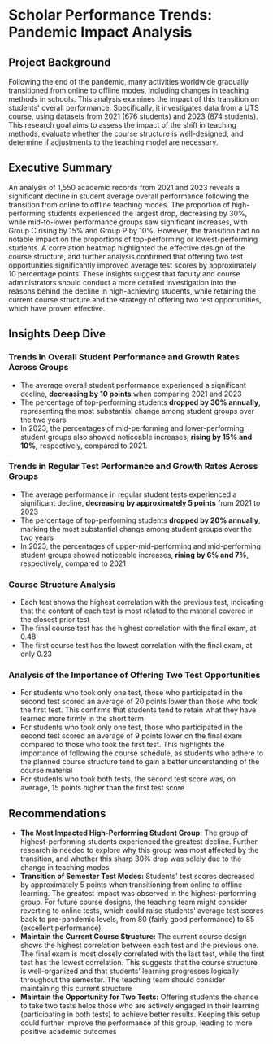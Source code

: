 # Scholar Performance Trends: Pandemic Impact Analysis
## Project Background
Following the end of the pandemic, many activities worldwide gradually transitioned from online to offline modes, including changes in teaching methods in schools. This analysis examines the impact of this transition on students' overall performance. Specifically, it investigates data from a UTS course, using datasets from 2021 (676 students) and 2023 (874 students). This research goal aims to assess the impact of the shift in teaching methods, evaluate whether the course structure is well-designed, and determine if adjustments to the teaching model are necessary.     
## Executive Summary
An analysis of 1,550 academic records from 2021 and 2023 reveals a significant decline in student average overall performance following the transition from online to offline teaching modes. The proportion of high-performing students experienced the largest drop, decreasing by 30%, while mid-to-lower performance groups saw significant increases, with Group C rising by 15% and Group P by 10%. However, the transition had no notable impact on the proportions of top-performing or lowest-performing students. A correlation heatmap highlighted the effective design of the course structure, and further analysis confirmed that offering two test opportunities significantly improved average test scores by approximately 10 percentage points. These insights suggest that faculty and course administrators should conduct a more detailed investigation into the reasons behind the decline in high-achieving students, while retaining the current course structure and the strategy of offering two test opportunities, which have proven effective.
## Insights Deep Dive
### Trends in Overall Student Performance and Growth Rates Across Groups
* The average overall student performance experienced a significant decline, **decreasing by 10 points** when comparing 2021 and 2023
* The percentage of top-performing students **dropped by 30% annually**, representing the most substantial change among student groups over the two years
* In 2023, the percentages of mid-performing and lower-performing student groups also showed noticeable increases, **rising by 15% and 10%,** respectively, compared to 2021.
### Trends in Regular Test Performance and Growth Rates Across Groups
* The average performance in regular student tests experienced a significant decline, **decreasing by approximately 5 points** from 2021 to 2023
* The percentage of top-performing students **dropped by 20% annually**, marking the most substantial change among student groups over the two years
* In 2023, the percentages of upper-mid-performing and mid-performing student groups showed noticeable increases, **rising by 6% and 7%**, respectively, compared to 2021
### Course Structure Analysis
* Each test shows the highest correlation with the previous test, indicating that the content of each test is most related to the material covered in the closest prior test
* The final course test has the highest correlation with the final exam, at 0.48
* The first course test has the lowest correlation with the final exam, at only 0.23
### Analysis of the Importance of Offering Two Test Opportunities
* For students who took only one test, those who participated in the second test scored an average of 20 points lower than those who took the first test. This confirms that students tend to retain what they have learned more firmly in the short term
* For students who took only one test, those who participated in the second test scored an average of 9 points lower on the final exam compared to those who took the first test. This highlights the importance of following the course schedule, as students who adhere to the planned course structure tend to gain a better understanding of the course material
* For students who took both tests, the second test score was, on average, 15 points higher than the first test score
## Recommendations
* **The Most Impacted High-Performing Student Group:** The group of highest-performing students experienced the greatest decline. Further research is needed to explore why this group was most affected by the transition, and whether this sharp 30% drop was solely due to the change in teaching modes
* **Transition of Semester Test Modes:** Students' test scores decreased by approximately 5 points when transitioning from online to offline learning. The greatest impact was observed in the highest-performing group. For future course designs, the teaching team might consider reverting to online tests, which could raise students' average test scores back to pre-pandemic levels, from 80 (fairly good performance) to 85 (excellent performance)
* **Maintain the Current Course Structure:** The current course design shows the highest correlation between each test and the previous one. The final exam is most closely correlated with the last test, while the first test has the lowest correlation. This suggests that the course structure is well-organized and that students’ learning progresses logically throughout the semester. The teaching team should consider maintaining this current structure
* **Maintain the Opportunity for Two Tests:** Offering students the chance to take two tests helps those who are actively engaged in their learning (participating in both tests) to achieve better results. Keeping this setup could further improve the performance of this group, leading to more positive academic outcomes














